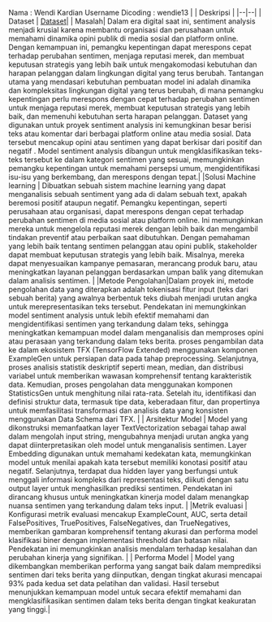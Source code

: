 Nama : Wendi Kardian
Username Dicoding : wendie13
|  | Deskripsi |
|--|--|
| Dataset  |  [Dataset](https://www.kaggle.com/datasets/dineshpiyasamara/sentiment-analysis-dataset)|
| Masalah| Dalam era digital saat ini, sentiment analysis menjadi krusial karena membantu organisasi dan perusahaan untuk memahami dinamika opini publik di media sosial dan platform online. Dengan kemampuan ini, pemangku kepentingan dapat merespons cepat terhadap perubahan sentimen, menjaga reputasi merek, dan membuat keputusan strategis yang lebih baik untuk mengakomodasi kebutuhan dan harapan pelanggan dalam lingkungan digital yang terus berubah. Tantangan utama yang mendasari kebutuhan pembuatan model ini adalah dinamika dan kompleksitas lingkungan digital yang terus berubah, di mana pemangku kepentingan perlu merespons dengan cepat terhadap perubahan sentimen untuk menjaga reputasi merek, membuat keputusan strategis yang lebih baik, dan memenuhi kebutuhan serta harapan pelanggan. Dataset yang digunakan untuk proyek sentiment analysis ini kemungkinan besar berisi teks atau komentar dari berbagai platform online atau media sosial. Data tersebut mencakup opini atau sentimen yang dapat berkisar dari positif dan negatif . Model sentiment analysis dibangun untuk mengklasifikasikan teks-teks tersebut ke dalam kategori sentimen yang sesuai, memungkinkan pemangku kepentingan untuk memahami persepsi umum, mengidentifikasi isu-isu yang berkembang, dan merespons dengan tepat.|
|Solusi Machine learning | Dibuatkan sebuah sistem machine learning yang dapat menganalisis sebuah sentiment yang ada di dalam sebuah text, apakah beremosi positif ataupun negatif.
Pemangku kepentingan, seperti perusahaan atau organisasi, dapat merespons dengan cepat terhadap perubahan sentimen di media sosial atau platform online. Ini memungkinkan mereka untuk mengelola reputasi merek dengan lebih baik dan mengambil tindakan preventif atau perbaikan saat dibutuhkan.
Dengan pemahaman yang lebih baik tentang sentimen pelanggan atau opini publik, stakeholder dapat membuat keputusan strategis yang lebih baik. Misalnya, mereka dapat menyesuaikan kampanye pemasaran, merancang produk baru, atau meningkatkan layanan pelanggan berdasarkan umpan balik yang ditemukan dalam analisis sentimen.
 |
|Metode Pengolahan|Dalam proyek ini, metode pengolahan data yang diterapkan adalah tokenisasi fitur input (teks dari sebuah berita) yang awalnya berbentuk teks diubah menjadi urutan angka untuk merepresentasikan teks tersebut. Pendekatan ini memungkinkan model sentiment analysis untuk lebih efektif memahami dan mengidentifikasi sentimen yang terkandung dalam teks, sehingga meningkatkan kemampuan model dalam menganalisis dan memproses opini atau perasaan yang terkandung dalam teks berita. proses pengambilan data ke dalam ekosistem TFX (TensorFlow Extended) menggunakan komponen ExampleGen untuk persiapan data pada tahap preprocessing. Selanjutnya, proses analisis statistik deskriptif seperti mean, median, dan distribusi variabel untuk memberikan wawasan komprehensif tentang karakteristik data. Kemudian, proses pengolahan data menggunakan komponen StatisticsGen untuk menghitung nilai rata-rata. Setelah itu, identifikasi dan definisi struktur data, termasuk tipe data, keberadaan fitur, dan propertinya untuk memfasilitasi transformasi dan analisis data yang konsisten menggunakan Data Schema dari TFX.
 |
| Arsitektur Model | Model yang dikonstruksi memanfaatkan layer TextVectorization sebagai tahap awal dalam mengolah input string, mengubahnya menjadi urutan angka yang dapat diinterpretasikan oleh model untuk menganalisis sentimen. Layer Embedding digunakan untuk memahami kedekatan kata, memungkinkan model untuk menilai apakah kata tersebut memiliki konotasi positif atau negatif. Selanjutnya, terdapat dua hidden layer yang berfungsi untuk menggali informasi kompleks dari representasi teks, diikuti dengan satu output layer untuk menghasilkan prediksi sentimen. Pendekatan ini dirancang khusus untuk meningkatkan kinerja model dalam menangkap nuansa sentimen yang terkandung dalam teks input. |
|Metrik evaluasi | Konfigurasi metrik evaluasi mencakup ExampleCount, AUC, serta detail FalsePositives, TruePositives, FalseNegatives, dan TrueNegatives, memberikan gambaran komprehensif tentang akurasi dan performa model klasifikasi biner dengan implementasi threshold dan batasan nilai. Pendekatan ini memungkinkan analisis mendalam terhadap kesalahan dan perubahan kinerja yang signifikan. |
| Performa Model  | Model yang dikembangkan memberikan performa yang sangat baik dalam memprediksi sentimen dari teks berita yang diinputkan, dengan tingkat akurasi mencapai 93% pada kedua set data pelatihan dan validasi. Hasil tersebut menunjukkan kemampuan model untuk secara efektif memahami dan mengklasifikasikan sentimen dalam teks berita dengan tingkat keakuratan yang tinggi.|
